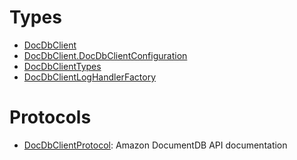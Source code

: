 # Types

  - [DocDbClient](/aws-sdk-swift/reference/0.x/AWSDocDB/DocDbClient)
  - [DocDbClient.DocDbClientConfiguration](/aws-sdk-swift/reference/0.x/AWSDocDB/DocDbClient_DocDbClientConfiguration)
  - [DocDbClientTypes](/aws-sdk-swift/reference/0.x/AWSDocDB/DocDbClientTypes)
  - [DocDbClientLogHandlerFactory](/aws-sdk-swift/reference/0.x/AWSDocDB/DocDbClientLogHandlerFactory)

# Protocols

  - [DocDbClientProtocol](/aws-sdk-swift/reference/0.x/AWSDocDB/DocDbClientProtocol):
    Amazon DocumentDB API documentation
